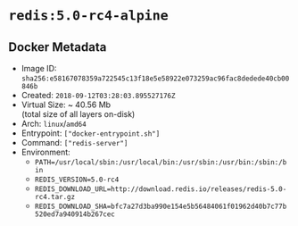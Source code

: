 # `redis:5.0-rc4-alpine`

## Docker Metadata

- Image ID: `sha256:e58167078359a722545c13f18e5e58922e073259ac96fac8dedede40cb00846b`
- Created: `2018-09-12T03:28:03.895527176Z`
- Virtual Size: ~ 40.56 Mb  
  (total size of all layers on-disk)
- Arch: `linux`/`amd64`
- Entrypoint: `["docker-entrypoint.sh"]`
- Command: `["redis-server"]`
- Environment:
  - `PATH=/usr/local/sbin:/usr/local/bin:/usr/sbin:/usr/bin:/sbin:/bin`
  - `REDIS_VERSION=5.0-rc4`
  - `REDIS_DOWNLOAD_URL=http://download.redis.io/releases/redis-5.0-rc4.tar.gz`
  - `REDIS_DOWNLOAD_SHA=bfc7a27d3ba990e154e5b56484061f01962d40b7c77b520ed7a940914b267cec`
